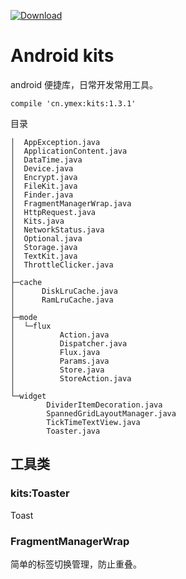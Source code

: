 [ ![Download](https://api.bintray.com/packages/ymex/maven/kits/images/download.svg) ](https://bintray.com/ymex/maven/kits/_latestVersion)

# Android kits

android 便捷库，日常开发常用工具。

```
compile 'cn.ymex:kits:1.3.1'
```

目录
```
│  AppException.java
│  ApplicationContent.java
│  DataTime.java
│  Device.java
│  Encrypt.java
│  FileKit.java
│  Finder.java
│  FragmentManagerWrap.java
│  HttpRequest.java
│  Kits.java
│  NetworkStatus.java
│  Optional.java
│  Storage.java
│  TextKit.java
│  ThrottleClicker.java
│
├─cache
│      DiskLruCache.java
│      RamLruCache.java
│
├─mode
│  └─flux
│          Action.java
│          Dispatcher.java
│          Flux.java
│          Params.java
│          Store.java
│          StoreAction.java
│
└─widget
        DividerItemDecoration.java
        SpannedGridLayoutManager.java
        TickTimeTextView.java
        Toaster.java

```

## 工具类


### kits:Toaster
Toast

### FragmentManagerWrap
简单的标签切换管理，防止重叠。
